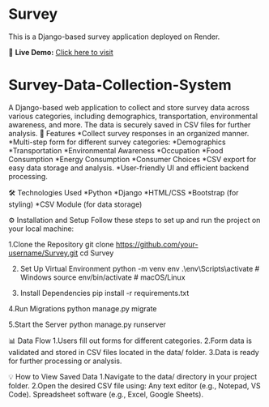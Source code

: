 # Survey

This is a Django-based survey application deployed on Render.


🔗 **Live Demo:** [Click here to visit](https://survey-rpz3.onrender.com)


# Survey-Data-Collection-System
A Django-based web application to collect and store survey data across various categories, including demographics, transportation, environmental awareness, and more. The data is securely saved in CSV files for further analysis.
📌 Features
*Collect survey responses in an organized manner.
*Multi-step form for different survey categories:
*Demographics
*Transportation
*Environmental Awareness
*Occupation
*Food Consumption
*Energy Consumption
*Consumer Choices
*CSV export for easy data storage and analysis.
*User-friendly UI and efficient backend processing.

🛠️ Technologies Used
*Python
*Django
*HTML/CSS
*Bootstrap (for styling)
*CSV Module (for data storage)


⚙️ Installation and Setup
Follow these steps to set up and run the project on your local machine:

1.Clone the Repository
git clone https://github.com/your-username/Survey.git
cd Survey

2. Set Up Virtual Environment
python -m venv env
.\env\Scripts\activate   # Windows
source env/bin/activate  # macOS/Linux

3. Install Dependencies
pip install -r requirements.txt

4.Run Migrations
python manage.py migrate

5.Start the Server
python manage.py runserver


📊 Data Flow
1.Users fill out forms for different categories.
2.Form data is validated and stored in CSV files located in the data/ folder.
3.Data is ready for further processing or analysis.

💡 How to View Saved Data
1.Navigate to the data/ directory in your project folder.
2.Open the desired CSV file using:
   Any text editor (e.g., Notepad, VS Code).
   Spreadsheet software (e.g., Excel, Google Sheets).

